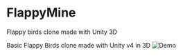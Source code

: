 # FlappyMine
Flappy birds clone made with Unity 3D

Basic Flappy Birds clone made with Unity v4 in 3D
![Demo](flappy.gif)
